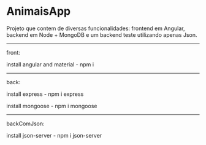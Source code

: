 # AnimaisApp
Projeto que contem de diversas funcionalidades: frontend em Angular, backend em Node + MongoDB e um backend teste utilizando apenas Json.

--------------------------------------------------------------------------------------------------------------------------------------------

front: 

install angular and material - npm i

--------------------------------------------------------------------------------------------------------------------------------------------

back:

install express    - npm i express

install mongoose   - npm i mongoose

--------------------------------------------------------------------------------------------------------------------------------------------

backComJson:

install json-server - npm i json-server
